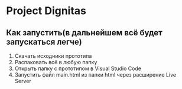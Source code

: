 # Project Dignitas

## Как запустить(в дальнейшем всё будет запускаться легче)

1. Скачать исходники прототипа
2. Распаковать всё в любую папку
3. Открыть папку с прототипом в Visual Studio Code
4. Запустить файл main.html из папки html через расширение Live Server
